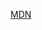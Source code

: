 [MDN](https://developer.mozilla.org/en-US/docs/Web/JavaScript/Reference/Global_Objects/Symbol/description)
